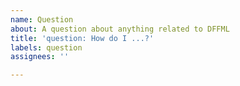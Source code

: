```yaml
---
name: Question
about: A question about anything related to DFFML
title: 'question: How do I ...?'
labels: question
assignees: ''

---
```



